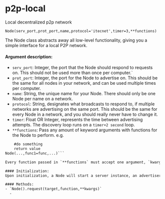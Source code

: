 # p2p-local
Local decentralized p2p network

```Node(serv_port,prot_port,name,protocol='itecnet',timer=3,**functions)```

The Node class abstracts away all low-level functionality, giving you a simple interface for a local P2P network.

#### Argument description:
- `serv_port`: Integer, the port that the Node should respond to requests on. This should not be used more than once per computer.`
- `prot_port`: Integer, the port for the Node to advertise on. This should be the same for all nodes in your network, and can be used multiple times per computer.
- `name`: String, the unique name for your Node. There should only be one Node per name on a network.
- `protocol`: String, designates what broadcasts to respond to, if multiple networks are advertising on the same port. This should be the same for every Node in a network, and you should really never have to change it.
- `timer`: Float OR Integer, represents the time between advertising attempts. The discovery loop runs on a `timer+2 second` loop.
- `**functions`: Pass any amount of keyword arguments with functions for the Node to perform. e.g. 

```def func(kwargs):
    #do something
    return value
Node(...,func1=func,...)```

Every function passed in `**functions` must accept one argument, `kwargs`, which is a dict of all arguments passed by a requesting Node.

#### Initialization:
Upon initialization, a Node will start a server instance, an advertiser, and a discovery loop on separate, non-blocking threads. It will then wait `timer+3` seconds to make sure that all other Nodes on the network have been discovered, and print a message upon completion.

#### Methods:
- `Node().request(target,function,**kwargs)`
  - 

